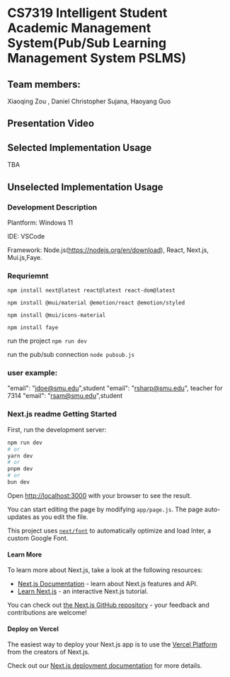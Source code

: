 # CS7319 Intelligent Student Academic Management System(Pub/Sub Learning Management System PSLMS)



## Team members:
Xiaoqing Zou , Daniel Christopher Sujana, Haoyang Guo

## Presentation Video


## Selected Implementation Usage

TBA


## Unselected Implementation Usage

### Development Description
Plantform: Windows 11

IDE: VSCode

Framework: Node.js(https://nodejs.org/en/download), React, Next.js, Mui.js,Faye.

### Requriemnt 

`npm install next@latest react@latest react-dom@latest`

`npm install @mui/material @emotion/react @emotion/styled`

`npm install @mui/icons-material`

`npm install faye`

run the project `npm run dev`

run the pub/sub connection `node pubsub.js`

### user example:
"email": "jdoe@smu.edu",student
"email": "rsharp@smu.edu", teacher for 7314
"email": "rsam@smu.edu",student

### Next.js readme Getting Started

First, run the development server:

```bash
npm run dev
# or
yarn dev
# or
pnpm dev
# or
bun dev
```



Open [http://localhost:3000](http://localhost:3000) with your browser to see the result.

You can start editing the page by modifying `app/page.js`. The page auto-updates as you edit the file.

This project uses [`next/font`](https://nextjs.org/docs/basic-features/font-optimization) to automatically optimize and load Inter, a custom Google Font.

#### Learn More

To learn more about Next.js, take a look at the following resources:

- [Next.js Documentation](https://nextjs.org/docs) - learn about Next.js features and API.
- [Learn Next.js](https://nextjs.org/learn) - an interactive Next.js tutorial.

You can check out [the Next.js GitHub repository](https://github.com/vercel/next.js/) - your feedback and contributions are welcome!

#### Deploy on Vercel

The easiest way to deploy your Next.js app is to use the [Vercel Platform](https://vercel.com/new?utm_medium=default-template&filter=next.js&utm_source=create-next-app&utm_campaign=create-next-app-readme) from the creators of Next.js.

Check out our [Next.js deployment documentation](https://nextjs.org/docs/deployment) for more details.
